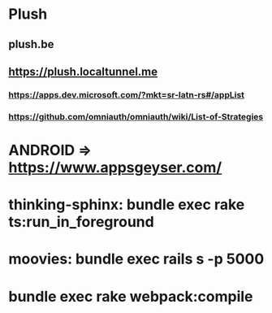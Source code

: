 # Plush
## plush.be
## https://plush.localtunnel.me

### https://apps.dev.microsoft.com/?mkt=sr-latn-rs#/appList

### https://github.com/omniauth/omniauth/wiki/List-of-Strategies

# ANDROID => https://www.appsgeyser.com/


# thinking-sphinx: bundle exec rake ts:run_in_foreground
# moovies: bundle exec rails s -p 5000

# bundle exec rake webpack:compile
